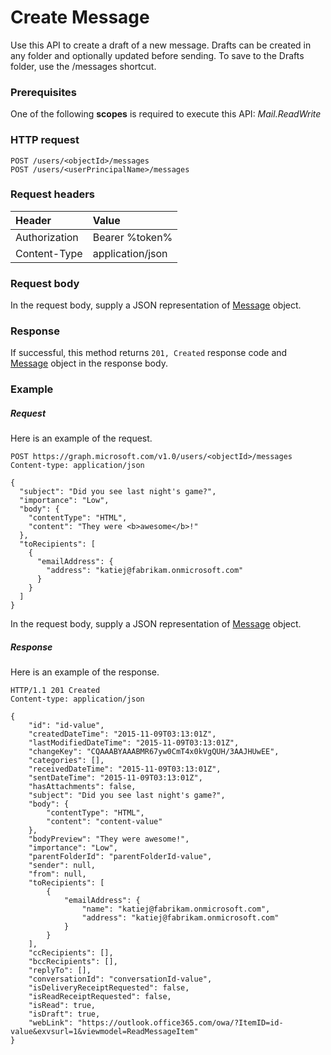 # Create Message

Use this API to create a draft of a new message. Drafts can be created in any folder and optionally updated before sending. To save to the Drafts folder, use the /messages shortcut.
### Prerequisites
One of the following **scopes** is required to execute this API: 
*Mail.ReadWrite*
### HTTP request
<!-- { "blockType": "ignored" } -->
```http
POST /users/<objectId>/messages
POST /users/<userPrincipalName>/messages
```
### Request headers
| Header       | Value |
|:---------------|:--------|
| Authorization  | Bearer %token%  |
| Content-Type  | application/json  |

### Request body
In the request body, supply a JSON representation of [Message](../resources/message.md) object.


### Response
If successful, this method returns `201, Created` response code and [Message](../resources/message.md) object in the response body.

### Example
##### Request
Here is an example of the request.
<!-- {
  "blockType": "request",
  "name": "create_message_from_user"
}-->
```http
POST https://graph.microsoft.com/v1.0/users/<objectId>/messages
Content-type: application/json

{
  "subject": "Did you see last night's game?",
  "importance": "Low",
  "body": {
    "contentType": "HTML",
    "content": "They were <b>awesome</b>!"
  },
  "toRecipients": [
    {
      "emailAddress": {
        "address": "katiej@fabrikam.onmicrosoft.com"
      }
    }
  ]
}
```
In the request body, supply a JSON representation of [Message](../resources/message.md) object.

##### Response
Here is an example of the response.
<!-- {
  "blockType": "response",
  "truncated": false,
  "@odata.type": "microsoft.graph.message"
} -->
```http
HTTP/1.1 201 Created
Content-type: application/json

{
    "id": "id-value",
    "createdDateTime": "2015-11-09T03:13:01Z",
    "lastModifiedDateTime": "2015-11-09T03:13:01Z",
    "changeKey": "CQAAABYAAABMR67yw0CmT4x0kVgQUH/3AAJHUwEE",
    "categories": [],
    "receivedDateTime": "2015-11-09T03:13:01Z",
    "sentDateTime": "2015-11-09T03:13:01Z",
    "hasAttachments": false,
    "subject": "Did you see last night's game?",
    "body": {
        "contentType": "HTML",
        "content": "content-value"
    },
    "bodyPreview": "They were awesome!",
    "importance": "Low",
    "parentFolderId": "parentFolderId-value",
    "sender": null,
    "from": null,
    "toRecipients": [
        {
            "emailAddress": {
                "name": "katiej@fabrikam.onmicrosoft.com",
                "address": "katiej@fabrikam.onmicrosoft.com"
            }
        }
    ],
    "ccRecipients": [],
    "bccRecipients": [],
    "replyTo": [],
    "conversationId": "conversationId-value",
    "isDeliveryReceiptRequested": false,
    "isReadReceiptRequested": false,
    "isRead": true,
    "isDraft": true,
    "webLink": "https://outlook.office365.com/owa/?ItemID=id-value&exvsurl=1&viewmodel=ReadMessageItem"
}
```

<!-- uuid: 8fcb5dbc-d5aa-4681-8e31-b001d5168d79
2015-10-25 14:57:30 UTC -->
<!-- {
  "type": "#page.annotation",
  "description": "Create Message",
  "keywords": "",
  "section": "documentation",
  "tocPath": ""
}-->
